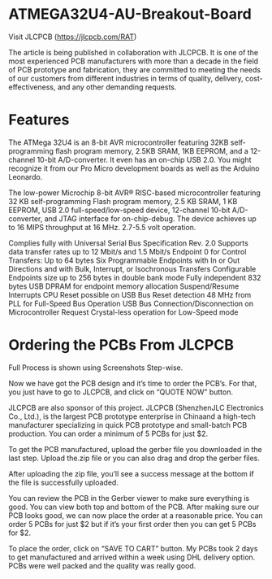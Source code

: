 # ATMEGA32U4-AU-Breakout-Board
Visit JLCPCB (https://jlcpcb.com/RAT)

The article is being published in collaboration with JLCPCB. It is one of the most experienced PCB manufacturers with more than a decade in the field of PCB prototype and fabrication, they are committed to meeting the needs of our customers from different industries in terms of quality, delivery, cost-effectiveness, and any other demanding requests.

# Features

The ATMega 32U4 is an 8-bit AVR microcontroller featuring 32KB self-programming flash program memory, 2.5KB SRAM, 1KB EEPROM, and a 12-channel 10-bit A/D-converter. It even has an on-chip USB 2.0. You might recognize it from our Pro Micro development boards as well as the Arduino Leonardo.

The low-power Microchip 8-bit AVR® RISC-based microcontroller featuring 32 KB self-programming Flash program memory, 2.5 KB SRAM, 1 KB EEPROM, USB 2.0 full-speed/low-speed device, 12-channel 10-bit A/D-converter, and JTAG interface for on-chip-debug. The device achieves up to 16 MIPS throughput at 16 MHz. 2.7-5.5 volt operation.

Complies fully with Universal Serial Bus Specification Rev. 2.0
Supports data transfer rates up to 12 Mbit/s and 1.5 Mbit/s
Endpoint 0 for Control Transfers: Up to 64 bytes
Six Programmable Endpoints with In or Out Directions and with Bulk, Interrupt, or Isochronous Transfers
Configurable Endpoints size up to 256 bytes in double bank mode
Fully independent 832 bytes USB DPRAM for endpoint memory allocation
Suspend/Resume Interrupts
CPU Reset possible on USB Bus Reset detection
48 MHz from PLL for Full-Speed Bus Operation
USB Bus Connection/Disconnection on Microcontroller Request
Crystal-less operation for Low-Speed mode

# Ordering the PCBs From JLCPCB

Full Process is shown using Screenshots Step-wise.

Now we have got the PCB design and it’s time to order the PCB’s. For that, you just have to go to JLCPCB, and click on “QUOTE NOW” button.

JLCPCB are also sponsor of this project. JLCPCB (ShenzhenJLC Electronics Co., Ltd.), is the largest PCB prototype enterprise in Chinaand a high-tech manufacturer specializing in quick PCB prototype and small-batch PCB production. You can order a minimum of 5 PCBs for just $2.

To get the PCB manufactured, upload the gerber file you downloaded in the last step. Upload the.zip file or you can also drag and drop the gerber files.

After uploading the zip file, you’ll see a success message at the bottom if the file is successfully uploaded.

You can review the PCB in the Gerber viewer to make sure everything is good. You can view both top and bottom of the PCB. After making sure our PCB looks good, we can now place the order at a reasonable price. You can order 5 PCBs for just $2 but if it’s your first order then you can get 5 PCBs for $2.

To place the order, click on “SAVE TO CART” button. My PCBs took 2 days to get manufactured and arrived within a week using DHL delivery option. PCBs were well packed and the quality was really good.
